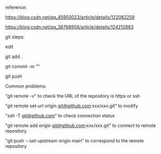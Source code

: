 reference:

https://blog.csdn.net/qq_45950023/article/details/122082259

https://blog.csdn.net/qq_38768959/article/details/124212863


git steps:

edit

git add .

git commit -m ""

git push


Common problems:

"git remote -v" to check the URL of the repository is https or ssh

"git remote set-url origin git@github.com:xxx/xxx.git" to modify

"ssh -T git@github.com" to check connection status

"git remote add origin git@github.com:xxx/xxx.git" to connect to remote repository

"git push --set-upstream origin main" to correspond to the remote repository